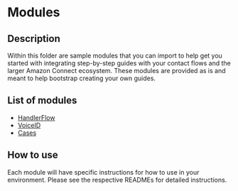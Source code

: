 # Modules

## Description
Within this folder are sample modules that you can import to help get you started with integrating step-by-step guides with your contact flows and the larger Amazon Connect ecosystem. These modules are provided as is and meant to help bootstrap creating your own guides.

## List of modules
- [HandlerFlow](./handlerFlow)
- [VoiceID](./VoiceID)
- [Cases](./Cases)

## How to use
Each module will have specific instructions for how to use in your environment. Please see the respective READMEs for detailed instructions.